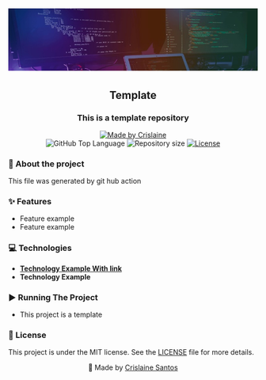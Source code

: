
<div align="center">
  <h1> <img alt="code-image" width="1100px" src="https://github.com/crislainesc/actions/blob/main/.github/workflows/assets/banner.jpeg"> </h1>
  <h2> Template </h2>
  <h3>
This is a template repository</h3>
  <p>
    <a href="https://github.com/crislainesc">
      <img alt="Made by Crislaine" src="https://img.shields.io/badge/solved%20by-Crislâine%20Santos-blueviolet?style=plastic">
    </a>
   <br/>
    <img alt="GitHub Top Language" src="https://img.shields.io/github/languages/top/crislainesc/template?color=blue&style=plastic">
    <img alt="Repository size" src="https://img.shields.io/github/repo-size/crislainesc/template?style=plastic"/>
    <a href="https://opensource.org/licenses/MIT">
      <img alt="License" src="https://img.shields.io/badge/license-MIT-brightgreen?style=plastic">
    </a>
  </p>
</div>

### 📖 About the project
This file was generated by git hub action
### ✨ Features
- Feature example
- Feature example
### 💻 Technologies
- **[Technology Example With link](https://nodejs.org/en)**
- **Technology Example**

### ▶️ Running The Project
- This project is a template
### 📝 License

This project is under the MIT license. See the [LICENSE](/LICENSE) file for more details.

<div align="center">
  <p>🚀 Made by <a href="https://github.com/crislainesc">Crislaine Santos</a> </p>
</div>
